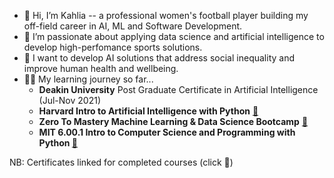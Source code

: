 - 👋 Hi, I’m Kahlia -- a professional women's football player building my off-field career in AI, ML and Software Development.
- 🧪 I’m passionate about applying data science and artificial intelligence to develop high-perfomance sports solutions.
- 🌱 I want to develop AI solutions that address social inequality and improve human health and wellbeing. 
- 👩‍💻 My learning journey so far...
  - **Deakin University** Post Graduate Certificate in Artificial Intelligence (Jul-Nov 2021)
  - **Harvard Intro to Artificial Intelligence with Python** [📜](https://courses.edx.org/certificates/f4fbac28599349868a4cbcc0fa4470ff)
  - **Zero To Mastery Machine Learning & Data Science Bootcamp** [📜](https://www.udemy.com/certificate/UC-735b54b7-f097-4993-add0-e679bf4fc919/)
  - **MIT 6.00.1 Intro to Computer Science and Programming with Python [📜](https://courses.edx.org/certificates/469ec7e297344ee9a03906916f5921da)**

NB: Certificates linked for completed courses (click 📜)
